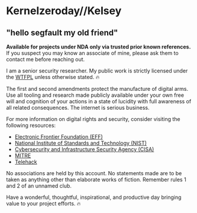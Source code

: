 # Kernelzeroday//Kelsey
## "hello segfault my old friend"

**Available for projects under NDA only via trusted prior known references.** If you suspect you may know an associate of mine, please ask them to contact me before reaching out.

I am a senior security researcher. My public work is strictly licensed under the [WTFPL](https://github.com/rpherrera/WTFPL) unless otherwise stated. 🔥

The first and second amendments protect the manufacture of digital arms. Use all tooling and research made publicly available under your own free will and cognition of your actions in a state of lucidity with full awareness of all related consequences. The internet is serious business.

For more information on digital rights and security, consider visiting the following resources:
- [Electronic Frontier Foundation (EFF)](https://www.eff.org/)
- [National Institute of Standards and Technology (NIST)](https://www.nist.gov/)
- [Cybersecurity and Infrastructure Security Agency (CISA)](https://www.cisa.gov/)
- [MITRE](https://www.mitre.org/)
- [Telehack](http://telehack.com/)

No associations are held by this account. No statements made are to be taken as anything other than elaborate works of fiction. Remember rules 1 and 2 of an unnamed club.

Have a wonderful, thoughtful, inspirational, and productive day bringing value to your project efforts. 🔥
